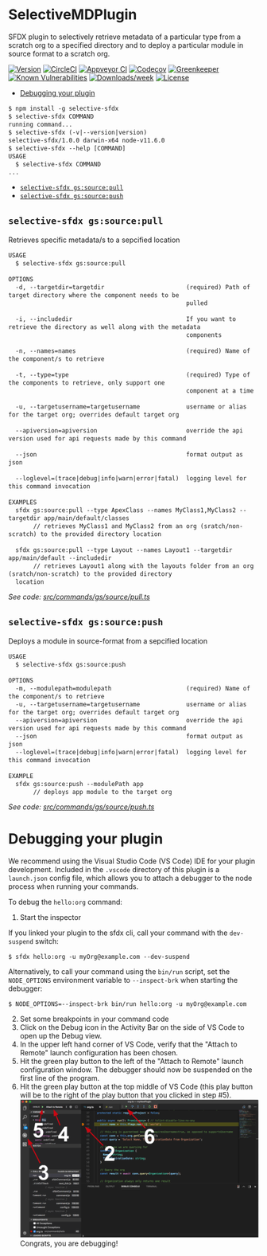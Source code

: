 SelectiveMDPlugin
=================

SFDX plugin to selectively retrieve metadata of a particular type from a scratch org to a specified directory and to deploy a particular module in source format to a scratch org.

[![Version](https://img.shields.io/npm/v/SelectiveMDPlugin.svg)](https://npmjs.org/package/SelectiveMDPlugin)
[![CircleCI](https://circleci.com/gh/rohanatgwcs/SelectiveMDPlugin/tree/master.svg?style=shield)](https://circleci.com/gh/rohanatgwcs/SelectiveMDPlugin/tree/master)
[![Appveyor CI](https://ci.appveyor.com/api/projects/status/github/rohanatgwcs/SelectiveMDPlugin?branch=master&svg=true)](https://ci.appveyor.com/project/heroku/SelectiveMDPlugin/branch/master)
[![Codecov](https://codecov.io/gh/rohanatgwcs/SelectiveMDPlugin/branch/master/graph/badge.svg)](https://codecov.io/gh/rohanatgwcs/SelectiveMDPlugin)
[![Greenkeeper](https://badges.greenkeeper.io/rohanatgwcs/SelectiveMDPlugin.svg)](https://greenkeeper.io/)
[![Known Vulnerabilities](https://snyk.io/test/github/rohanatgwcs/SelectiveMDPlugin/badge.svg)](https://snyk.io/test/github/rohanatgwcs/SelectiveMDPlugin)
[![Downloads/week](https://img.shields.io/npm/dw/SelectiveMDPlugin.svg)](https://npmjs.org/package/SelectiveMDPlugin)
[![License](https://img.shields.io/npm/l/SelectiveMDPlugin.svg)](https://github.com/rohanatgwcs/SelectiveMDPlugin/blob/master/package.json)

<!-- toc -->
* [Debugging your plugin](#debugging-your-plugin)
<!-- tocstop -->
<!-- install -->
<!-- usage -->
```sh-session
$ npm install -g selective-sfdx
$ selective-sfdx COMMAND
running command...
$ selective-sfdx (-v|--version|version)
selective-sfdx/1.0.0 darwin-x64 node-v11.6.0
$ selective-sfdx --help [COMMAND]
USAGE
  $ selective-sfdx COMMAND
...
```
<!-- usagestop -->
<!-- commands -->
* [`selective-sfdx gs:source:pull`](#selective-sfdx-gssourcepull)
* [`selective-sfdx gs:source:push`](#selective-sfdx-gssourcepush)

## `selective-sfdx gs:source:pull`

Retrieves specific metadata/s to a sepcified location

```
USAGE
  $ selective-sfdx gs:source:pull

OPTIONS
  -d, --targetdir=targetdir                       (required) Path of target directory where the component needs to be
                                                  pulled

  -i, --includedir                                If you want to retrieve the directory as well along with the metadata
                                                  components

  -n, --names=names                               (required) Name of the component/s to retrieve

  -t, --type=type                                 (required) Type of the components to retrieve, only support one
                                                  component at a time

  -u, --targetusername=targetusername             username or alias for the target org; overrides default target org

  --apiversion=apiversion                         override the api version used for api requests made by this command

  --json                                          format output as json

  --loglevel=(trace|debug|info|warn|error|fatal)  logging level for this command invocation

EXAMPLES
  sfdx gs:source:pull --type ApexClass --names MyClass1,MyClass2 --targetdir app/main/default/classes
       // retrieves MyClass1 and MyClass2 from an org (sratch/non-scratch) to the provided directory location
    
  sfdx gs:source:pull --type Layout --names Layout1 --targetdir app/main/default --includedir
       // retrieves Layout1 along with the layouts folder from an org (sratch/non-scratch) to the provided directory 
  location
```

_See code: [src/commands/gs/source/pull.ts](https://github.com/rohanatgwcs/selective-sfdx/blob/v1.0.0/src/commands/gs/source/pull.ts)_

## `selective-sfdx gs:source:push`

Deploys a module in source-format from a sepcified location

```
USAGE
  $ selective-sfdx gs:source:push

OPTIONS
  -m, --modulepath=modulepath                     (required) Name of the component/s to retrieve
  -u, --targetusername=targetusername             username or alias for the target org; overrides default target org
  --apiversion=apiversion                         override the api version used for api requests made by this command
  --json                                          format output as json
  --loglevel=(trace|debug|info|warn|error|fatal)  logging level for this command invocation

EXAMPLE
  sfdx gs:source:push --modulePath app
       // deploys app module to the target org
```

_See code: [src/commands/gs/source/push.ts](https://github.com/rohanatgwcs/selective-sfdx/blob/v1.0.0/src/commands/gs/source/push.ts)_
<!-- commandsstop -->
<!-- debugging-your-plugin -->
# Debugging your plugin
We recommend using the Visual Studio Code (VS Code) IDE for your plugin development. Included in the `.vscode` directory of this plugin is a `launch.json` config file, which allows you to attach a debugger to the node process when running your commands.

To debug the `hello:org` command: 
1. Start the inspector
  
If you linked your plugin to the sfdx cli, call your command with the `dev-suspend` switch: 
```sh-session
$ sfdx hello:org -u myOrg@example.com --dev-suspend
```
  
Alternatively, to call your command using the `bin/run` script, set the `NODE_OPTIONS` environment variable to `--inspect-brk` when starting the debugger:
```sh-session
$ NODE_OPTIONS=--inspect-brk bin/run hello:org -u myOrg@example.com
```

2. Set some breakpoints in your command code
3. Click on the Debug icon in the Activity Bar on the side of VS Code to open up the Debug view.
4. In the upper left hand corner of VS Code, verify that the "Attach to Remote" launch configuration has been chosen.
5. Hit the green play button to the left of the "Attach to Remote" launch configuration window. The debugger should now be suspended on the first line of the program. 
6. Hit the green play button at the top middle of VS Code (this play button will be to the right of the play button that you clicked in step #5).
<br><img src=".images/vscodeScreenshot.png" width="480" height="278"><br>
Congrats, you are debugging!
